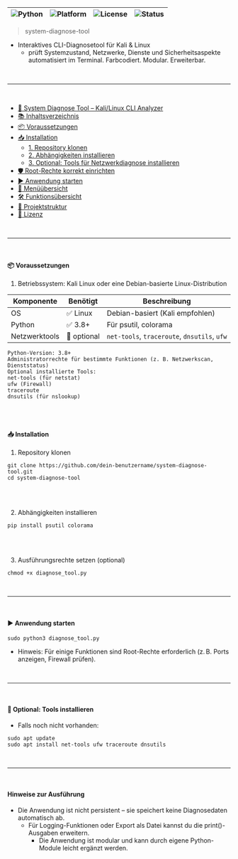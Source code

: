 |![Python](https://img.shields.io/badge/python-3.8%2B-blue?style=flat-square)|![Platform](https://img.shields.io/badge/platform-Kali%20Linux%20%7C%20Debian-lightgrey?style=flat-square)|![License](https://img.shields.io/badge/license-MIT-green?style=flat-square)|![Status](https://img.shields.io/badge/status-stable-brightgreen?style=flat-square)|
|---|---|---|---|

> system-diagnose-tool
- Interaktives CLI-Diagnosetool für Kali &amp; Linux
  - prüft Systemzustand, Netzwerke, Dienste und Sicherheitsaspekte automatisiert im Terminal. Farbcodiert. Modular. Erweiterbar.

<br>

---

<br>

- [🧠 System Diagnose Tool – Kali/Linux CLI Analyzer](#-system-diagnose-tool--kalilinux-cli-analyzer)
- [📚 Inhaltsverzeichnis](#-inhaltsverzeichnis)
- [📦 Voraussetzungen](#-voraussetzungen)
- [📥 Installation](#-installation)
  - [1. Repository klonen](#1-repository-klonen)
  - [2. Abhängigkeiten installieren](#2-abhängigkeiten-installieren)
  - [3. Optional: Tools für Netzwerkdiagnose installieren](#3-optional-tools-für-netzwerkdiagnose-installieren)
- [🛡️ Root-Rechte korrekt einrichten](#️-root-rechte-korrekt-einrichten)
- [▶️ Anwendung starten](#️-anwendung-starten)
- [🧩 Menüübersicht](#-menüübersicht)
- [🛠 Funktionsübersicht](#-funktionsübersicht)
- [📁 Projektstruktur](#-projektstruktur)
- [📝 Lizenz](#-lizenz)

<br>

---

<br>

#### 📦 Voraussetzungen
1. Betriebssystem: Kali Linux oder eine Debian-basierte Linux-Distribution

| Komponente     | Benötigt     | Beschreibung                        |
|----------------|--------------|-------------------------------------|
| OS             | ✅ Linux      | Debian-basiert (Kali empfohlen)     |
| Python         | ✅ 3.8+       | Für psutil, colorama                |
| Netzwerktools  | 🔸 optional   | `net-tools`, `traceroute`, `dnsutils`, `ufw` |

```yarn
Python-Version: 3.8+
Administratorrechte für bestimmte Funktionen (z. B. Netzwerkscan, Dienststatus)
Optional installierte Tools:
net-tools (für netstat)
ufw (Firewall)
traceroute
dnsutils (für nslookup)
```

<br><br>


#### 📥 Installation
1. Repository klonen

```yarn
git clone https://github.com/dein-benutzername/system-diagnose-tool.git
cd system-diagnose-tool
```

<br><br>

2. Abhängigkeiten installieren

```yarn
pip install psutil colorama
```

<br><br>

3. Ausführungsrechte setzen (optional)

```yarn
chmod +x diagnose_tool.py
```

<br>

---

<br>

#### ▶️ Anwendung starten

```yarn
sudo python3 diagnose_tool.py
```
- Hinweis: Für einige Funktionen sind Root-Rechte erforderlich (z. B. Ports anzeigen, Firewall prüfen).

<br>

---

<br>

#### 🧩 Optional: Tools installieren
- Falls noch nicht vorhanden:

```yarn
sudo apt update
sudo apt install net-tools ufw traceroute dnsutils
```

<br>

---

<br>

#### Hinweise zur Ausführung
- Die Anwendung ist nicht persistent – sie speichert keine Diagnosedaten automatisch ab.
  - Für Logging-Funktionen oder Export als Datei kannst du die print()-Ausgaben erweitern.
    - Die Anwendung ist modular und kann durch eigene Python-Module leicht ergänzt werden.
